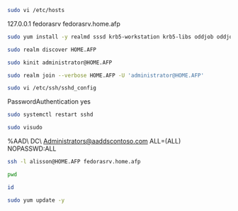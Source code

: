 ```bash
sudo vi /etc/hosts
```
127.0.0.1   fedorasrv fedorasrv.home.afp  

```bash
sudo yum install -y realmd sssd krb5-workstation krb5-libs oddjob oddjob-mkhomedir samba-common-tools

sudo realm discover HOME.AFP

sudo kinit administrator@HOME.AFP

sudo realm join --verbose HOME.AFP -U 'administrator@HOME.AFP'
```

```bash
sudo vi /etc/ssh/sshd_config
```
PasswordAuthentication yes  

```bash
sudo systemctl restart sshd
```

```bash
sudo visudo
```
%AAD\ DC\ Administrators@aaddscontoso.com ALL=(ALL) NOPASSWD:ALL

```bash
ssh -l alisson@HOME.AFP fedorasrv.home.afp

pwd

id
```

```bash
sudo yum update -y
```

